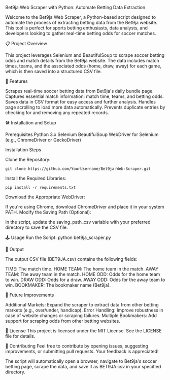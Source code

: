 Bet9ja Web Scraper with Python: Automate Betting Data Extraction

Welcome to the Bet9ja Web Scraper, a Python-based script designed to automate the process of extracting betting data from the Bet9ja website. This tool is perfect for sports betting enthusiasts, data analysts, and developers looking to gather real-time betting odds for soccer matches.

📋 Project Overview

This project leverages Selenium and BeautifulSoup to scrape soccer betting odds and match details from the Bet9ja website. The data includes match times, teams, and the associated odds (home, draw, away) for each game, which is then saved into a structured CSV file.

🚀 Features

Scrapes real-time soccer betting data from Bet9ja's daily bundle page.
Captures essential match information: match time, teams, and betting odds.
Saves data in CSV format for easy access and further analysis.
Handles page scrolling to load more data automatically.
Prevents duplicate entries by checking for and removing any repeated records.

🛠️ Installation and Setup

Prerequisites
Python 3.x
Selenium
BeautifulSoup
WebDriver for Selenium (e.g., ChromeDriver or GeckoDriver)

Installation Steps

Clone the Repository:

    git clone https://github.com/YourUsername/Bet9ja-Web-Scraper.git

Install the Required Libraries:

    pip install -r requirements.txt

Download the Appropriate WebDriver:

If you're using Chrome, download ChromeDriver and place it in your system PATH.
Modify the Saving Path (Optional):

In the script, update the saving_path_csv variable with your preferred directory to save the CSV file.

🕹️ Usage
Run the Script:
  python bet9ja_scraper.py

📁 Output

The output CSV file (BET9JA.csv) contains the following fields:

TIME: The match time.
HOME TEAM: The home team in the match.
AWAY TEAM: The away team in the match.
HOME ODD: Odds for the home team to win.
DRAW ODD: Odds for a draw.
AWAY ODD: Odds for the away team to win.
BOOKMAKER: The bookmaker name (Bet9ja).

🔧 Future Improvements

Additional Markets: Expand the scraper to extract data from other betting markets (e.g., over/under, handicap).
Error Handling: Improve robustness in case of website changes or scraping failures.
Multiple Bookmakers: Add support for scraping odds from other betting websites.

📝 License
This project is licensed under the MIT License. See the LICENSE file for details.

🤝 Contributing
Feel free to contribute by opening issues, suggesting improvements, or submitting pull requests. Your feedback is appreciated!
  
The script will automatically open a browser, navigate to Bet9ja's soccer betting page, scrape the data, and save it as BET9JA.csv in your specified directory.
